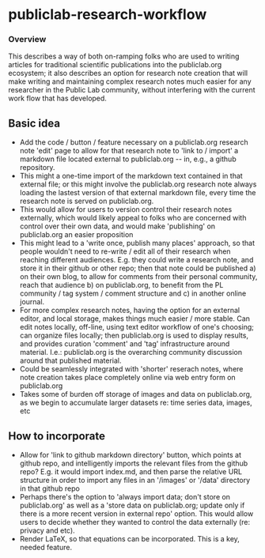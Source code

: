 publiclab-research-workflow
===========================

### Overview 

This describes a way of both on-ramping folks who are used to writing articles for traditional scientific publications into the publiclab.org ecosystem; it also describes an option for research note creation that will make writing and maintaining complex research notes much easier for any researcher in the Public Lab community, without interfering with the current work flow that has developed.

## Basic idea 

- Add the code / button / feature necessary on a publiclab.org research note 'edit' page to allow for that research note to 'link to / import' a markdown file located external to publiclab.org -- in, e.g., a github repository.  
- This might a one-time import of the markdown text contained in that external file; or this might involve the publiclab.org research note always loading the lastest version of that external markdown file, every time the research note is served on publiclab.org.
- This would allow for users to version control their research notes externally, which would likely appeal to folks who are concerned with control over their own data, and would make 'publishing' on publiclab.org an easier proposition
- This might lead to a 'write once, publish many places' approach, so that people wouldn't need to re-write / edit all of their research when reaching different audiences.  E.g. they could write a research note, and store it in their github or other repo; then that note could be published a) on their own blog, to allow for comments from their personal community, reach that audience b) on publiclab.org, to benefit from the PL community / tag system / comment structure and c) in another online journal.
- For more complex research notes, having the option for an external editor, and local storage, makes things much easier / more stable.  Can edit notes locally, off-line, using text editor workflow of one's choosing; can organize files locally; then publiclab.org is used to display results, and provides curation 'comment' and 'tag' infrastructure around material.  I.e.:  publiclab.org is the overarching community discussion around that published material. 
- Could be seamlessly integrated with 'shorter' reserach notes, where note creation takes place completely online via web entry form on publiclab.org
- Takes some of burden off storage of images and data on publiclab.org, as we begin to accumulate larger datasets re: time series data, images, etc


## How to incorporate
- Allow for 'link to github markdown directory' button, which points at github repo, and intelligently imports the relevant files from the github repo?  E.g. it would import index.md, and then parse the relative URL structure in order to import any files in an '/images' or '/data' directory in that github repo
- Perhaps there's the option to 'always import data; don't store on publiclab.org' as well as a 'store data on publiclab.org; update only if there is a more recent version in external repo' option.  This would allow users to decide whether they wanted to control the data externally (re: privacy and etc).  
- Render LaTeX, so that equations can be incorporated.  This is a key, needed feature.

